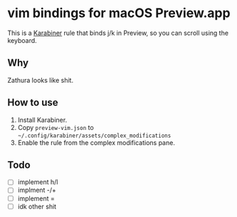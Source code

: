 # vim bindings for macOS Preview.app

This is a [Karabiner](https://karabiner-elements.pqrs.org) rule that binds j/k in Preview, so you can scroll using the keyboard.

## Why

Zathura looks like shit.

## How to use

1. Install Karabiner.
2. Copy `preview-vim.json` to `~/.config/karabiner/assets/complex_modifications`
3. Enable the rule from the complex modifications pane.

## Todo

-   [ ] implement h/l
-   [ ] implment -/+
-   [ ] implement =
-   [ ] idk other shit
